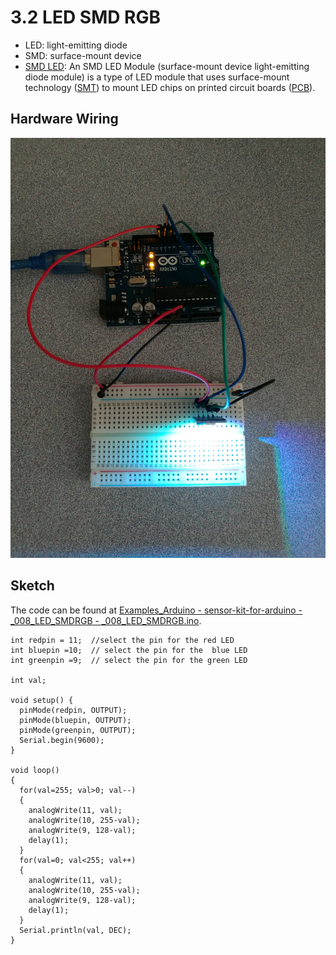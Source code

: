 # 3.2 LED SMD RGB

* LED: light-emitting diode
* SMD: surface-mount device
* [SMD LED](https://en.wikipedia.org/wiki/SMD_LED_Module): An SMD LED Module (surface-mount device light-emitting diode module) is a type of LED module that uses surface-mount technology ([SMT](https://en.wikipedia.org/wiki/Surface-mount_technology)) to mount LED chips on printed circuit boards ([PCB](https://en.wikipedia.org/wiki/Printed_circuit_boards)).

## Hardware Wiring

![LED SMD RGB](../../Examples/sensor-kit-for-arduino/008_led_smdrgb.jpg)


## Sketch

The code can be found at [Examples_Arduino - sensor-kit-for-arduino - _008_LED_SMDRGB - _008_LED_SMDRGB.ino](https://github.com/LongerVisionRobot/Examples_Arduino/tree/master/sensor-kit-for-arduino/_008_LED_SMDRGB/_008_LED_SMDRGB.ino).
```
int redpin = 11;  //select the pin for the red LED
int bluepin =10;  // select the pin for the  blue LED
int greenpin =9;  // select the pin for the green LED

int val;

void setup() {
  pinMode(redpin, OUTPUT);
  pinMode(bluepin, OUTPUT);
  pinMode(greenpin, OUTPUT);
  Serial.begin(9600);
}

void loop() 
{
  for(val=255; val>0; val--)
  {
    analogWrite(11, val);
    analogWrite(10, 255-val);
    analogWrite(9, 128-val);
    delay(1); 
  }
  for(val=0; val<255; val++)
  {
    analogWrite(11, val);
    analogWrite(10, 255-val);
    analogWrite(9, 128-val);
    delay(1); 
  }
  Serial.println(val, DEC);
}
```